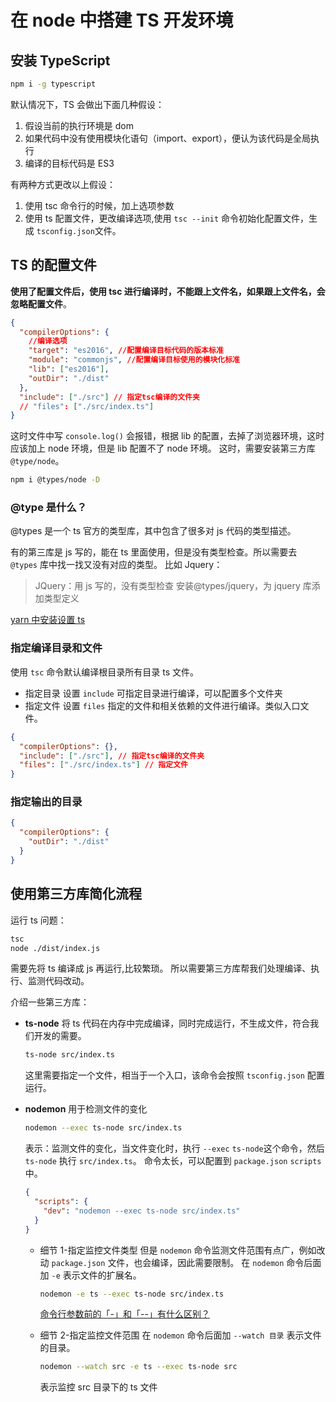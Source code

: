 # 在 node 中搭建 TS 开发环境

## 安装 TypeScript

```bash
npm i -g typescript
```

默认情况下，TS 会做出下面几种假设：

1. 假设当前的执行环境是 dom
2. 如果代码中没有使用模块化语句（import、export），便认为该代码是全局执行
3. 编译的目标代码是 ES3

有两种方式更改以上假设：

1. 使用 tsc 命令行的时候，加上选项参数
2. 使用 ts 配置文件，更改编译选项,使用 `tsc --init` 命令初始化配置文件，生成 `tsconfig.json`文件。

## TS 的配置文件

**使用了配置文件后，使用 tsc 进行编译时，不能跟上文件名，如果跟上文件名，会忽略配置文件**。

```json
{
  "compilerOptions": {
    //编译选项
    "target": "es2016", //配置编译目标代码的版本标准
    "module": "commonjs", //配置编译目标使用的模块化标准
    "lib": ["es2016"],
    "outDir": "./dist"
  },
  "include": ["./src"] // 指定tsc编译的文件夹
  // "files": ["./src/index.ts"]
}
```

这时文件中写 `console.log()` 会报错，根据 lib 的配置，去掉了浏览器环境，这时应该加上 node 环境，但是 lib 配置不了 node 环境。
这时，需要安装第三方库 `@type/node`。

```bash
npm i @types/node -D
```

### @type 是什么？

@types 是一个 ts 官方的类型库，其中包含了很多对 js 代码的类型描述。

有的第三库是 js 写的，能在 ts 里面使用，但是没有类型检查。所以需要去 `@types` 库中找一找又没有对应的类型。
比如 Jquery：

> JQuery：用 js 写的，没有类型检查
> 安装@types/jquery，为 jquery 库添加类型定义

[yarn 中安装设置 ts](https://www.jeffreythomas.dev/typescript/yarn/yarn3/nodejs/2022/08/01/typescript-project-yarn-3.html)

### 指定编译目录和文件

使用 `tsc` 命令默认编译根目录所有目录 ts 文件。

- 指定目录
  设置 `include` 可指定目录进行编译，可以配置多个文件夹
- 指定文件
  设置 `files` 指定的文件和相关依赖的文件进行编译。类似入口文件。

```json
{
  "compilerOptions": {},
  "include": ["./src"], // 指定tsc编译的文件夹
  "files": ["./src/index.ts"] // 指定文件
}
```

### 指定输出的目录

```json
{
  "compilerOptions": {
    "outDir": "./dist"
  }
}
```

## 使用第三方库简化流程

运行 ts 问题：

```bash
tsc
node ./dist/index.js
```

需要先将 ts 编译成 js 再运行,比较繁琐。
所以需要第三方库帮我们处理编译、执行、监测代码改动。

介绍一些第三方库：

- **ts-node**
  将 ts 代码在内存中完成编译，同时完成运行，不生成文件，符合我们开发的需要。

  ```bash
  ts-node src/index.ts
  ```

  这里需要指定一个文件，相当于一个入口，该命令会按照 `tsconfig.json` 配置运行。

- **nodemon**
  用于检测文件的变化

  ```bash
  nodemon --exec ts-node src/index.ts
  ```

  表示：监测文件的变化，当文件变化时，执行 `--exec` `ts-node`这个命令，然后 `ts-node` 执行 `src/index.ts`。
  命令太长，可以配置到 `package.json` `scripts` 中。

  ```json
  {
    "scripts": {
      "dev": "nodemon --exec ts-node src/index.ts"
    }
  }
  ```

  - 细节 1-指定监控文件类型
    但是 `nodemon` 命令监测文件范围有点广，例如改动 `package.json` 文件，也会编译，因此需要限制。
    在 `nodemon` 命令后面加 `-e` 表示文件的扩展名。

    ```bash
    nodemon -e ts --exec ts-node src/index.ts
    ```

    [命令行参数前的「-」和「--」有什么区别？](https://www.zhihu.com/question/267095526/answers/updated)

  - 细节 2-指定监控文件范围
    在 `nodemon` 命令后面加 `--watch 目录` 表示文件的目录。
    ```bash
    nodemon --watch src -e ts --exec ts-node src
    ```
    表示监控 src 目录下的 ts 文件
